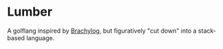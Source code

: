 # Lumber

A golflang inspired by [Brachylog](https://github.com/JCumin/Brachylog), but figuratively "cut down" into a stack-based language.
